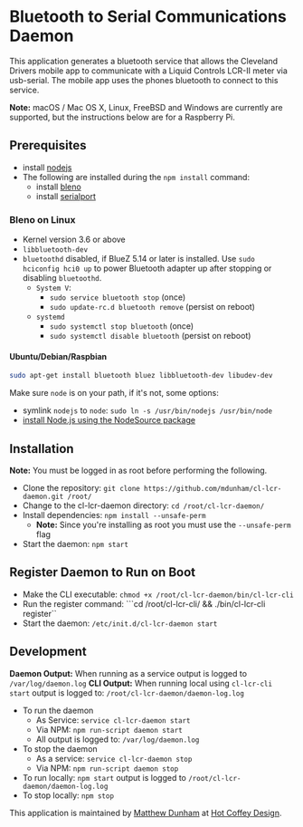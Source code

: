 # Bluetooth to Serial Communications Daemon

This application generates a bluetooth service that allows the Cleveland Drivers mobile app to communicate with a Liquid Controls LCR-II meter via usb-serial. The mobile app uses the phones bluetooth to connect to this service.  

__Note:__ macOS / Mac OS X, Linux, FreeBSD and Windows are currently are supported, but the instructions below are for a Raspberry Pi.

## Prerequisites

 * install [nodejs](https://github.com/nodejs/node#readme)
 * The following are installed during the ```npm install``` command:
	 * install [bleno](https://github.com/noble/bleno#readme)
	 * install [serialport](https://github.com/node-serialport/node-serialport#readme)

### Bleno on Linux

 * Kernel version 3.6 or above
 * ```libbluetooth-dev```
 * ```bluetoothd``` disabled, if BlueZ 5.14 or later is installed. Use ```sudo hciconfig hci0 up``` to power Bluetooth adapter up after stopping or disabling ```bluetoothd```.
    * ```System V```:
      * ```sudo service bluetooth stop``` (once)
      * ```sudo update-rc.d bluetooth remove``` (persist on reboot)
    * ```systemd```
      * ```sudo systemctl stop bluetooth``` (once)
      * ```sudo systemctl disable bluetooth``` (persist on reboot)

#### Ubuntu/Debian/Raspbian

```sh
sudo apt-get install bluetooth bluez libbluetooth-dev libudev-dev
```

Make sure ```node``` is on your path, if it's not, some options:
 * symlink ```nodejs``` to ```node```: ```sudo ln -s /usr/bin/nodejs /usr/bin/node```
 * [install Node.js using the NodeSource package](https://nodejs.org/en/download/package-manager/#debian-and-ubuntu-based-linux-distributions)

## Installation

__Note:__ You must be logged in as root before performing the following.

 * Clone the repository: ```git clone https://github.com/mdunham/cl-lcr-daemon.git /root/```
 * Change to the cl-lcr-daemon directory: ```cd /root/cl-lcr-daemon/```
 * Install dependencies: ```npm install --unsafe-perm```
	 * __Note:__ Since you're installing as root you must use the ```--unsafe-perm``` flag
 * Start the daemon: ```npm start```

## Register Daemon to Run on Boot

 * Make the CLI executable: ```chmod +x /root/cl-lcr-daemon/bin/cl-lcr-cli```
 * Run the register command: ```cd /root/cl-lcr-cli/ && ./bin/cl-lcr-cli register``
 * Start the daemon: ```/etc/init.d/cl-lcr-daemon start```

## Development

__Daemon Output:__ When running as a service output is logged to ```/var/log/daemon.log```
__CLI Output:__ When running local using ```cl-lcr-cli start``` output is logged to: ```/root/cl-lcr-daemon/daemon-log.log```

 * To run the daemon
	 * As Service: ```service cl-lcr-daemon start```
	 * Via NPM: ```npm run-script daemon start```
	 * All output is logged to: ```/var/log/daemon.log```
 * To stop the daemon
	 * As a service: ```service cl-lcr-daemon stop```
	 * Via NPM: ```npm run-script daemon stop```
 * To run locally: ```npm start``` output is logged to ```/root/cl-lcr-daemon/daemon-log.log```
 * To stop locally: ```npm stop```

This application is maintained by [Matthew Dunham](http://linkedin.com/in/matthewdunham) at [Hot Coffey Design](http://hotcoffeydesign.com).

